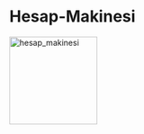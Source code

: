 # Hesap-Makinesi
<img width="156" alt="hesap_makinesi" src="https://github.com/cagla286/Hesap-Makinesi/assets/57436635/cb1cefb1-e65b-4689-a404-12bb0431d318">

